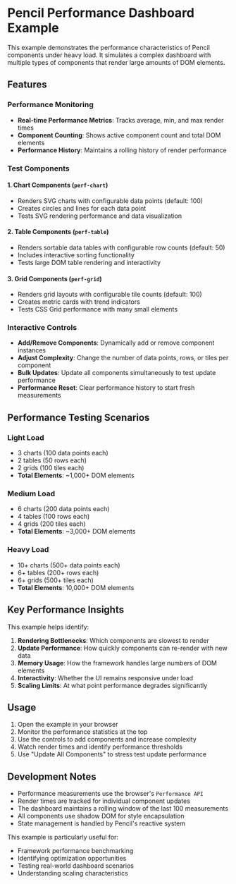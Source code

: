 # Pencil Performance Dashboard Example

This example demonstrates the performance characteristics of Pencil components under heavy load. It simulates a complex dashboard with multiple types of components that render large amounts of DOM elements.

## Features

### Performance Monitoring
- **Real-time Performance Metrics**: Tracks average, min, and max render times
- **Component Counting**: Shows active component count and total DOM elements
- **Performance History**: Maintains a rolling history of render performance

### Test Components

#### 1. Chart Components (`perf-chart`)
- Renders SVG charts with configurable data points (default: 100)
- Creates circles and lines for each data point
- Tests SVG rendering performance and data visualization

#### 2. Table Components (`perf-table`)
- Renders sortable data tables with configurable row counts (default: 50)
- Includes interactive sorting functionality
- Tests large DOM table rendering and interactivity

#### 3. Grid Components (`perf-grid`)
- Renders grid layouts with configurable tile counts (default: 100)
- Creates metric cards with trend indicators
- Tests CSS Grid performance with many small elements

### Interactive Controls
- **Add/Remove Components**: Dynamically add or remove component instances
- **Adjust Complexity**: Change the number of data points, rows, or tiles per component
- **Bulk Updates**: Update all components simultaneously to test update performance
- **Performance Reset**: Clear performance history to start fresh measurements

## Performance Testing Scenarios

### Light Load
- 3 charts (100 data points each)
- 2 tables (50 rows each)
- 2 grids (100 tiles each)
- **Total Elements**: ~1,000+ DOM elements

### Medium Load
- 6 charts (200 data points each)
- 4 tables (100 rows each)
- 4 grids (200 tiles each)
- **Total Elements**: ~3,000+ DOM elements

### Heavy Load
- 10+ charts (500+ data points each)
- 6+ tables (200+ rows each)
- 6+ grids (500+ tiles each)
- **Total Elements**: 10,000+ DOM elements

## Key Performance Insights

This example helps identify:

1. **Rendering Bottlenecks**: Which components are slowest to render
2. **Update Performance**: How quickly components can re-render with new data
3. **Memory Usage**: How the framework handles large numbers of DOM elements
4. **Interactivity**: Whether the UI remains responsive under load
5. **Scaling Limits**: At what point performance degrades significantly

## Usage

1. Open the example in your browser
2. Monitor the performance statistics at the top
3. Use the controls to add components and increase complexity
4. Watch render times and identify performance thresholds
5. Use "Update All Components" to stress test update performance

## Development Notes

- Performance measurements use the browser's `Performance API`
- Render times are tracked for individual component updates
- The dashboard maintains a rolling window of the last 100 measurements
- All components use shadow DOM for style encapsulation
- State management is handled by Pencil's reactive system

This example is particularly useful for:
- Framework performance benchmarking
- Identifying optimization opportunities
- Testing real-world dashboard scenarios
- Understanding scaling characteristics